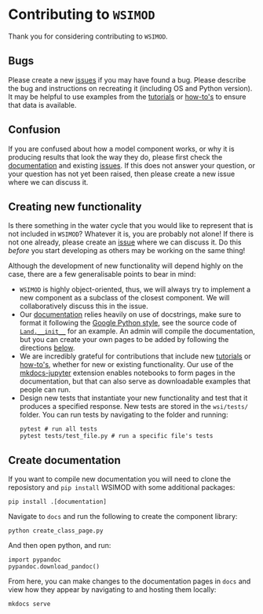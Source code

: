 # Contributing to `WSIMOD`
Thank you for considering contributing to `WSIMOD`. 

## Bugs
Please create a new [issues](https://github.com/barneydobson/wsi/issues) if you may have found a bug. Please describe the bug and instructions on recreating it (including OS and Python version). It may be helpful to use examples from the [tutorials](https://barneydobson.github.io/wsi/tutorials/) or [how-to's](https://barneydobson.github.io/wsi/how-to/) to ensure that data is available.

## Confusion
If you are confused about how a model component works, or why it is producing results that look the way they do, please first check the [documentation](https://barneydobson.github.io/wsi) and existing [issues](https://github.com/barneydobson/wsi/issues). If this does not answer your question, or your question has not yet been raised, then please create a new issue where we can discuss it. 

## Creating new functionality
Is there something in the water cycle that you would like to represent that is not included in `WSIMOD`? Whatever it is, you are probably not alone! If there is not one already, please create an [issue](https://github.com/barneydobson/wsi/issues) where we can discuss it. Do this _before_ you start developing as others may be working on the same thing!

Although the development of new functionality will depend highly on the case, there are a few generalisable points to bear in mind:
 - `WSIMOD` is highly object-oriented, thus, we will always try to implement a new component as a subclass of the closest component. We will collaboratively discuss this in the issue.
 - Our [documentation](https://barneydobson.github.io/wsi) relies heavily on use of docstrings, make sure to format it following the [Google Python style](https://sphinxcontrib-napoleon.readthedocs.io/en/latest/example_google.html), see the source code of [`Land.__init__`](https://barneydobson.github.io/wsi/reference-land/#wsimod.nodes.land.Land.__init__) for an example. An admin will compile the documentation, but you can create your own pages to be added by following the directions [below](#create-documentation).
 - We are incredibly grateful for contributions that include new [tutorials](https://barneydobson.github.io/wsi/tutorials/) or [how-to's](https://barneydobson.github.io/wsi/how-to/), whether for new or existing functionality. Our use of the [mkdocs-jupyter](https://github.com/danielfrg/mkdocs-jupyter) extension enables notebooks to form pages in the documentation, but that can also serve as downloadable examples that people can run.
 - Design new tests that instantiate your new functionality and test that it produces a specified response. New tests are stored in the `wsi/tests/` folder. You can run tests by navigating to the folder and running:
    ```
    pytest # run all tests
    pytest tests/test_file.py # run a specific file's tests
    ```

## Create documentation

If you want to compile new documentation you will need to clone the reposistory and `pip install` WSIMOD with some additional packages:

```
pip install .[documentation]
```

Navigate to `docs` and run the following to create the component library:
```
python create_class_page.py
```


And then open python, and run:
```
import pypandoc
pypandoc.download_pandoc()
```

From here, you can make changes to the documentation pages in `docs` and view how they appear by navigating to and hosting them locally:

```
mkdocs serve
```